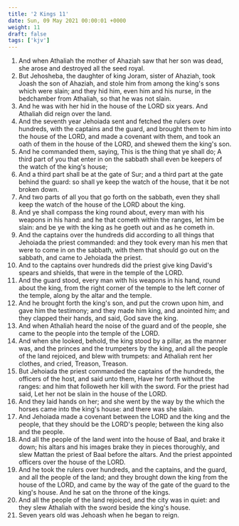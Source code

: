 ```yaml
---
title: '2 Kings 11'
date: Sun, 09 May 2021 00:00:01 +0000
weight: 11
draft: false
tags: ['kjv'] 
---
```


1. And when Athaliah the mother of Ahaziah saw that her son was dead, she arose and destroyed all the seed royal.
2. But Jehosheba, the daughter of king Joram, sister of Ahaziah, took Joash the son of Ahaziah, and stole him from among the king's sons which were slain; and they hid him, even him and his nurse, in the bedchamber from Athaliah, so that he was not slain.
3. And he was with her hid in the house of the LORD six years. And Athaliah did reign over the land.
4. And the seventh year Jehoiada sent and fetched the rulers over hundreds, with the captains and the guard, and brought them to him into the house of the LORD, and made a covenant with them, and took an oath of them in the house of the LORD, and shewed them the king's son.
5. And he commanded them, saying, This is the thing that ye shall do; A third part of you that enter in on the sabbath shall even be keepers of the watch of the king's house;
6. And a third part shall be at the gate of Sur; and a third part at the gate behind the guard: so shall ye keep the watch of the house, that it be not broken down.
7. And two parts of all you that go forth on the sabbath, even they shall keep the watch of the house of the LORD about the king.
8. And ye shall compass the king round about, every man with his weapons in his hand: and he that cometh within the ranges, let him be slain: and be ye with the king as he goeth out and as he cometh in.
9. And the captains over the hundreds did according to all things that Jehoiada the priest commanded: and they took every man his men that were to come in on the sabbath, with them that should go out on the sabbath, and came to Jehoiada the priest.
10. And to the captains over hundreds did the priest give king David's spears and shields, that were in the temple of the LORD.
11. And the guard stood, every man with his weapons in his hand, round about the king, from the right corner of the temple to the left corner of the temple, along by the altar and the temple.
12. And he brought forth the king's son, and put the crown upon him, and gave him the testimony; and they made him king, and anointed him; and they clapped their hands, and said, God save the king.
13. And when Athaliah heard the noise of the guard and of the people, she came to the people into the temple of the LORD.
14. And when she looked, behold, the king stood by a pillar, as the manner was, and the princes and the trumpeters by the king, and all the people of the land rejoiced, and blew with trumpets: and Athaliah rent her clothes, and cried, Treason, Treason.
15. But Jehoiada the priest commanded the captains of the hundreds, the officers of the host, and said unto them, Have her forth without the ranges: and him that followeth her kill with the sword. For the priest had said, Let her not be slain in the house of the LORD.
16. And they laid hands on her; and she went by the way by the which the horses came into the king's house: and there was she slain.
17. And Jehoiada made a covenant between the LORD and the king and the people, that they should be the LORD's people; between the king also and the people.
18. And all the people of the land went into the house of Baal, and brake it down; his altars and his images brake they in pieces thoroughly, and slew Mattan the priest of Baal before the altars. And the priest appointed officers over the house of the LORD.
19. And he took the rulers over hundreds, and the captains, and the guard, and all the people of the land; and they brought down the king from the house of the LORD, and came by the way of the gate of the guard to the king's house. And he sat on the throne of the kings.
20. And all the people of the land rejoiced, and the city was in quiet: and they slew Athaliah with the sword beside the king's house.
21. Seven years old was Jehoash when he began to reign.
